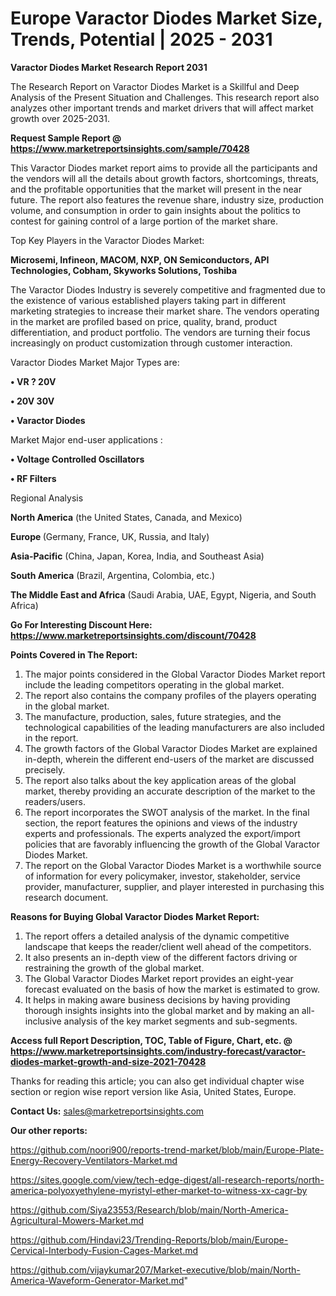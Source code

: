 # Europe Varactor Diodes Market Size, Trends, Potential | 2025 - 2031

<strong>Varactor Diodes Market Research Report 2031</strong>

The Research Report on Varactor Diodes Market is a Skillful and Deep Analysis of the Present Situation and Challenges. This research report also analyzes other important trends and market drivers that will affect market growth over 2025-2031.

<strong>Request Sample Report @ <a href=https://www.marketreportsinsights.com/sample/70428>https://www.marketreportsinsights.com/sample/70428</a></strong>

This Varactor Diodes market report aims to provide all the participants and the vendors will all the details about growth factors, shortcomings, threats, and the profitable opportunities that the market will present in the near future. The report also features the revenue share, industry size, production volume, and consumption in order to gain insights about the politics to contest for gaining control of a large portion of the market share.

Top Key Players in the Varactor Diodes Market:

<strong>Microsemi, Infineon, MACOM, NXP, ON Semiconductors, API Technologies, Cobham, Skyworks Solutions, Toshiba</strong>

The Varactor Diodes Industry is severely competitive and fragmented due to the existence of various established players taking part in different marketing strategies to increase their market share. The vendors operating in the market are profiled based on price, quality, brand, product differentiation, and product portfolio. The vendors are turning their focus increasingly on product customization through customer interaction.

Varactor Diodes Market Major Types are:

<strong>• VR ? 20V

• 20V 30V

• Varactor Diodes</strong>

Market Major end-user applications :

<strong>• Voltage Controlled Oscillators

• RF Filters</strong>

Regional Analysis

</u><strong><b>North America</b></strong> (the United States, Canada, and Mexico)

<strong><b>Europe </b></strong>(Germany, France, UK, Russia, and Italy)

<strong><b>Asia-Pacific</b></strong> (China, Japan, Korea, India, and Southeast Asia)

<strong><b>South America</b></strong> (Brazil, Argentina, Colombia, etc.)

<strong><b>The Middle East and Africa</b></strong> (Saudi Arabia, UAE, Egypt, Nigeria, and South Africa)

<strong>Go For Interesting Discount Here: <a href=https://www.marketreportsinsights.com/discount/70428>https://www.marketreportsinsights.com/discount/70428</a></strong>

<strong>Points Covered in The Report:</strong>
<ol>
  <li>The major points considered in the Global Varactor Diodes Market report include the leading competitors operating in the global market.</li>
  <li>The report also contains the company profiles of the players operating in the global market.</li>
  <li>The manufacture, production, sales, future strategies, and the technological capabilities of the leading manufacturers are also included in the report.</li>
  <li>The growth factors of the Global Varactor Diodes Market are explained in-depth, wherein the different end-users of the market are discussed precisely.</li>
  <li>The report also talks about the key application areas of the global market, thereby providing an accurate description of the market to the readers/users.</li>
  <li>The report incorporates the SWOT analysis of the market. In the final section, the report features the opinions and views of the industry experts and professionals. The experts analyzed the export/import policies that are favorably influencing the growth of the Global Varactor Diodes Market.</li>
  <li>The report on the Global Varactor Diodes Market is a worthwhile source of information for every policymaker, investor, stakeholder, service provider, manufacturer, supplier, and player interested in purchasing this research document.</li>
</ol>
<strong>Reasons for Buying Global Varactor Diodes Market Report:</strong>

<ol>
  <li>The report offers a detailed analysis of the dynamic competitive landscape that keeps the reader/client well ahead of the competitors.</li>
  <li>It also presents an in-depth view of the different factors driving or restraining the growth of the global market.</li>
  <li>The Global Varactor Diodes Market report provides an eight-year forecast evaluated on the basis of how the market is estimated to grow.</li>
  <li>It helps in making aware business decisions by having providing thorough insights insights into the global market and by making an all-inclusive analysis of the key market segments and sub-segments.</li>
</ol>
<strong>Access full Report Description, TOC, Table of Figure, Chart, etc. @ <a href=https://www.marketreportsinsights.com/industry-forecast/varactor-diodes-market-growth-and-size-2021-70428>https://www.marketreportsinsights.com/industry-forecast/varactor-diodes-market-growth-and-size-2021-70428</a></strong>


Thanks for reading this article; you can also get individual chapter wise section or region wise report version like Asia, United States, Europe.

<strong>Contact Us:</strong>
sales@marketreportsinsights.com

<strong>Our other reports:</strong>

<a href=https://github.com/noori900/reports-trend-market/blob/main/Europe-Plate-Energy-Recovery-Ventilators-Market.md>https://github.com/noori900/reports-trend-market/blob/main/Europe-Plate-Energy-Recovery-Ventilators-Market.md</a>

<a href=https://sites.google.com/view/tech-edge-digest/all-research-reports/north-america-polyoxyethylene-myristyl-ether-market-to-witness-xx-cagr-by>https://sites.google.com/view/tech-edge-digest/all-research-reports/north-america-polyoxyethylene-myristyl-ether-market-to-witness-xx-cagr-by</a>

<a href=https://github.com/Siya23553/Research/blob/main/North-America-Agricultural-Mowers-Market.md>https://github.com/Siya23553/Research/blob/main/North-America-Agricultural-Mowers-Market.md</a>

<a href=https://github.com/Hindavi23/Trending-Reports/blob/main/Europe-Cervical-Interbody-Fusion-Cages-Market.md>https://github.com/Hindavi23/Trending-Reports/blob/main/Europe-Cervical-Interbody-Fusion-Cages-Market.md</a>

<a href=https://github.com/vijaykumar207/Market-executive/blob/main/North-America-Waveform-Generator-Market.md>https://github.com/vijaykumar207/Market-executive/blob/main/North-America-Waveform-Generator-Market.md</a>"
